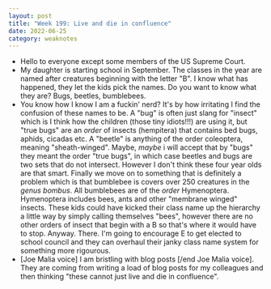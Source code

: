 ```yaml
---
layout: post
title: "Week 199: Live and die in confluence"
date: 2022-06-25
category: weaknotes
---
```

* Hello to everyone except some members of the US Supreme Court.
* My daughter is starting school in September. The classes in the year are named after creatures beginning with the letter "B". I know what has happened, they let the kids pick the names. Do you want to know what they are? Bugs, beetles, bumblebees.
* You know how I know I am a fuckin' nerd? It's by how irritating I find the confusion of these names to be. A "bug" is often just slang for "insect" which is I think how the children (those tiny idiots!!!) are using it, but "true bugs" are an _order_ of insects (hempitera) that contains bed bugs, aphids, cicadas etc. A "beetle" is anything of the order coleoptera, meaning "sheath-winged". Maybe, _maybe_ i will accept that by "bugs" they meant the order "true bugs", in which case beetles and bugs are two sets that do not intersect. However I don't think these four year olds are that smart. Finally we move on to something that is definitely a problem which is that bumblebee is covers over 250 creatures in the *genus* _bombus_. All bumblebees are of the _order_ Hymenoptera. Hymenoptera includes bees, ants and other "membrane winged" insects. These kids could have kicked their class name up the hierarchy a little way by simply calling themselves "bees", however there are no other orders of insect that begin with a B so that's where it would have to stop. Anyway. There. I'm going to encourage E to get elected to school council and they can overhaul their janky class name system for something more rigourous.
* [Joe Malia voice] I am bristling with blog posts [/end Joe Malia voice]. They are coming from writing a load of blog posts for my colleagues and then thinking "these cannot just live and die in confluence".
